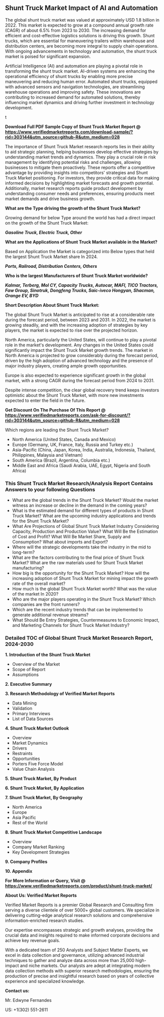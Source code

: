 <h2>Shunt Truck Market Impact of AI and Automation</h2><p>The global shunt truck market was valued at approximately USD 1.8 billion in 2022. This market is expected to grow at a compound annual growth rate (CAGR) of about 6.5% from 2023 to 2030. The increasing demand for efficient and cost-effective logistics solutions is driving this growth. Shunt trucks, which are essential for maneuvering trailers within warehouse and distribution centers, are becoming more integral to supply chain operations. With ongoing advancements in technology and automation, the shunt truck market is poised for significant expansion.</p><p>Artificial Intelligence (AI) and automation are playing a pivotal role in transforming the shunt truck market. AI-driven systems are enhancing the operational efficiency of shunt trucks by enabling more precise maneuvering and reducing human error. Automated shunt trucks, equipped with advanced sensors and navigation technologies, are streamlining warehouse operations and improving safety. These innovations are contributing to increased demand for automated solutions, thereby influencing market dynamics and driving further investment in technology development.</p>t</p><p id="" class=""><strong>Download Full PDF Sample Copy of Shunt Truck Market Report @ <a href="https://www.verifiedmarketreports.com/download-sample/?rid=303144&utm_source=github-R&utm_medium=028" target="_blank">https://www.verifiedmarketreports.com/download-sample/?rid=303144&utm_source=github-R&utm_medium=028</a></strong></p><p>The importance of&nbsp;Shunt Truck Market research reports lies in their ability to aid strategic planning, helping businesses develop effective strategies by understanding market trends and dynamics. They play a crucial role in risk management by identifying potential risks and challenges, allowing businesses to mitigate them proactively. These reports offer a competitive advantage by providing insights into competitors' strategies and Shunt Truck Market positioning. For investors, they provide critical data for making informed decisions by highlighting market forecasts and growth potential. Additionally, market research reports guide product development by understanding consumer needs and preferences, ensuring products meet market demands and drive business growth.</p><p><strong>What are the&nbsp;Type driving the growth of the Shunt Truck Market?</strong></p><p id="" class="">Growing demand for below Type around the world has had a direct impact on the growth of the Shunt Truck Market:</p><em><strong>Gasoline Truck, Electric Truck, Other</strong></em></p><strong>What are the&nbsp;Applications&nbsp;of Shunt Truck Market available in the Market?</strong></p><p id="" class="">Based on Application the Market is categorized into Below types that held the largest Shunt Truck Market share In 2024.</p><em><strong>Ports, Railroad, Distribution Centers, Others</strong></em></p><strong>Who is the largest Manufacturers of Shunt Truck Market worldwide?</strong></p><p><em><strong>Kalmar, Terberg, Mol CY, Capacity Trucks, Autocar, MAFI, TICO Tractors, Faw Group, Sinotruk, Dongfeng Trucks, Saic-iveco Hongyan, Shacman, Orange EV, BYD</strong></em></p><p id="" class=""><strong>Short Description About Shunt Truck Market:</strong></p><p>The global Shunt Truck Market is anticipated to rise at a considerable rate during the forecast period, between 2023 and 2031. In 2022, the market is growing steadily, and with the increasing adoption of strategies by key players, the market is expected to rise over the projected horizon.</p><p>North America, particularly the United States, will continue to play a pivotal role in the market's development. Any changes in the United States could significantly impact the Shunt Truck Market growth trends. The market in North America is projected to grow considerably during the forecast period, driven by the high adoption of advanced technology and the presence of major industry players, creating ample growth opportunities.</p><p>Europe is also expected to experience significant growth in the global market, with a strong CAGR during the forecast period from 2024 to 2031.</p><p>Despite intense competition, the clear global recovery trend keeps investors optimistic about the Shunt Truck Market, with more new investments expected to enter the field in the future.</p><p id="" class=""><strong>Get Discount On The Purchase Of This Report @ <a href="https://www.verifiedmarketreports.com/ask-for-discount/?rid=303144&utm_source=github-R&utm_medium=028" target="_blank">https://www.verifiedmarketreports.com/ask-for-discount/?rid=303144&utm_source=github-R&utm_medium=028</a></strong></p>Which regions are leading the Shunt Truck Market?</p><ul><li>North America (United States, Canada and Mexico)</li><li>Europe (Germany, UK, France, Italy, Russia and Turkey etc.)</li><li>Asia-Pacific (China, Japan, Korea, India, Australia, Indonesia, Thailand, Philippines, Malaysia and Vietnam)</li><li>South America (Brazil, Argentina, Columbia etc.)</li><li>Middle East and Africa (Saudi Arabia, UAE, Egypt, Nigeria and South Africa)</li></ul><h3 id="" class="">This Shunt Truck Market Research/Analysis Report Contains Answers to your following Questions</h3><ul><li>What are the global trends in the Shunt Truck Market? Would the market witness an increase or decline in the demand in the coming years?</li><li>What is the estimated demand for different types of products in Shunt Truck Market? What are the upcoming industry applications and trends for the Shunt Truck Market?</li><li>What Are Projections of Global Shunt Truck Market Industry Considering Capacity, Production and Production Value? What Will Be the Estimation of Cost and Profit? What Will Be Market Share, Supply and Consumption? What about imports and Export?</li><li>Where will the strategic developments take the industry in the mid to long-term?</li><li>What are the factors contributing to the final price of Shunt Truck Market? What are the raw materials used for Shunt Truck Market manufacturing?</li><li>How big is the opportunity for the Shunt Truck Market? How will the increasing adoption of Shunt Truck Market for mining impact the growth rate of the overall market?</li><li>How much is the global Shunt Truck Market worth? What was the value of the market In 2020?</li><li>Who are the major players operating in the Shunt Truck Market? Which companies are the front runners?</li><li>Which are the recent industry trends that can be implemented to generate additional revenue streams?</li><li>What Should Be Entry Strategies, Countermeasures to Economic Impact, and Marketing Channels for Shunt Truck Market Industry?</li></ul><h3 id="" class="">Detailed TOC of Global Shunt Truck Market Research Report, 2024-2030</h3><p id="" class=""><strong>1. Introduction of the Shunt Truck Market</strong></p><ul><li>Overview of the Market</li><li>Scope of Report</li><li>Assumptions</li></ul><p id="" class=""><strong>2. Executive Summary</strong></p><p id="" class=""><strong>3. Research Methodology of Verified Market Reports</strong></p><ul><li>Data Mining</li><li>Validation</li><li>Primary Interviews</li><li>List of Data Sources</li></ul><p id="" class=""><strong>4. Shunt Truck Market Outlook</strong></p><ul><li>Overview</li><li>Market Dynamics</li><li>Drivers</li><li>Restraints</li><li>Opportunities</li><li>Porters Five Force Model</li><li>Value Chain Analysis</li></ul><p id="" class=""><strong>5. Shunt Truck Market, By Product</strong></p><p id="" class=""><strong>6. Shunt Truck Market, By Application</strong></p><p id="" class=""><strong>7. Shunt Truck Market, By Geography</strong></p><ul><li>North America</li><li>Europe</li><li>Asia Pacific</li><li>Rest of the World</li></ul><p id="" class=""><strong>8. Shunt Truck Market Competitive Landscape</strong></p><ul><li>Overview</li><li>Company Market Ranking</li><li>Key Development Strategies</li></ul><p id="" class=""><strong>9. Company Profiles</strong></p><p id="" class=""><strong>10. Appendix</strong></p><p id="" class=""><strong>For More Information or Query, Visit @ <a href="https://www.verifiedmarketreports.com/product/shunt-truck-market/" target="_blank">https://www.verifiedmarketreports.com/product/shunt-truck-market/</a></strong></p><p id="" class=""><strong>About Us: Verified Market Reports</strong></p><p id="" class="">Verified Market Reports is a premier Global Research and Consulting firm serving a diverse clientele of over 5000+ global customers. We specialize in delivering cutting-edge analytical research solutions and comprehensive information-enriched research studies.</p><p id="" class="">Our expertise encompasses strategic and growth analyses, providing the crucial data and insights required to make informed corporate decisions and achieve key revenue goals.</p><p id="" class="">With a dedicated team of 250 Analysts and Subject Matter Experts, we excel in data collection and governance, utilizing advanced industrial techniques to gather and analyze data across more than 25,000 high-impact and niche markets. Our analysts are adept at integrating modern data collection methods with superior research methodologies, ensuring the production of precise and insightful research based on years of collective experience and specialized knowledge.</p><p id="" class=""><strong>Contact us:</strong></p><p id="" class="">Mr. Edwyne Fernandes</p><p id="" class="">US: +1(302) 551-2611</p>